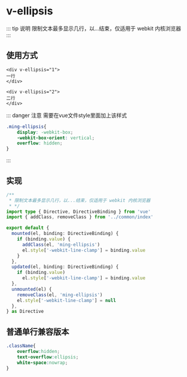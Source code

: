 # v-ellipsis

::: tip 说明
限制文本最多显示几行，以...结束，仅适用于 webkit 内核浏览器  
:::

## 使用方式

```vue{1,5}
<div v-ellipsis="1">
一行
</div>

<div v-ellipsis="2">
二行
</div>
```

::: danger 注意
需要在vue文件style里面加上该样式

```css
.ming-ellipsis{
    display: -webkit-box;
    -webkit-box-orient: vertical;
    overflow: hidden;
}
```

:::
  
## 实现

```ts
/**
 * 限制文本最多显示几行，以...结束，仅适用于 webkit 内核浏览器
 * */
import type { Directive, DirectiveBinding } from 'vue'
import { addClass, removeClass } from '../common/index'

export default {
  mounted(el, binding: DirectiveBinding) {
    if (binding.value) {
      addClass(el, 'ming-ellipsis')
      el.style['-webkit-line-clamp'] = binding.value
    }
  },
  updated(el, binding: DirectiveBinding) {
    if (binding.value)
      el.style['-webkit-line-clamp'] = binding.value
  },
  unmounted(el) {
    removeClass(el, 'ming-ellipsis')
    el.style['-webkit-line-clamp'] = null
  },
} as Directive
```

## 普通单行兼容版本

```css
.className{
    overflow:hidden;
    text-overflow:ellipsis;
    white-space:nowrap;
}
```
